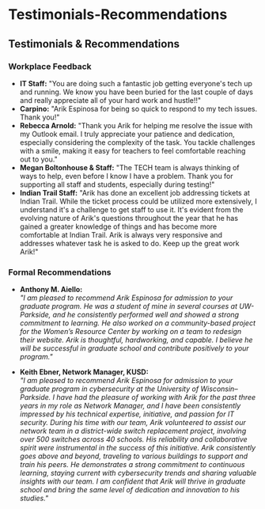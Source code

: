 # Testimonials-Recommendations
## Testimonials & Recommendations  

### Workplace Feedback
- **IT Staff:** "You are doing such a fantastic job getting everyone's tech up and running. We know you have been buried for the last couple of days and really appreciate all of your hard work and hustle!!"
- **Carpino:** "Arik Espinosa for being so quick to respond to my tech issues. Thank you!"
- **Rebecca Arnold:** "Thank you Arik for helping me resolve the issue with my Outlook email. I truly appreciate your patience and dedication, especially considering the complexity of the task. You tackle challenges with a smile, making it easy for teachers to feel comfortable reaching out to you."
- **Megan Boltonhouse & Staff:** "The TECH team is always thinking of ways to help, even before I know I have a problem. Thank you for supporting all staff and students, especially during testing!"
- **Indian Trail Staff:** "Arik has done an excellent job addressing tickets at Indian Trail. While the ticket process could be utilized more extensively, I understand it's a challenge to get staff to use it. It's evident from the evolving nature of Arik's questions throughout the year that he has gained a greater knowledge of things and has become more comfortable at Indian Trail. Arik is always very responsive and addresses whatever task he is asked to do. Keep up the great work Arik!"

### Formal Recommendations
- **Anthony M. Aiello:**  
*"I am pleased to recommend Arik Espinosa for admission to your graduate program. He was a student of mine in several courses at UW-Parkside, and he consistently performed well and showed a strong commitment to learning. He also worked on a community-based project for the Women’s Resource Center by working on a team to redesign their website. Arik is thoughtful, hardworking, and capable. I believe he will be successful in graduate school and contribute positively to your program."*

- **Keith Ebner, Network Manager, KUSD:**  
*"I am pleased to recommend Arik Espinosa for admission to your graduate program in cybersecurity at the University of Wisconsin–Parkside. I have had the pleasure of working with Arik for the past three years in my role as Network Manager, and I have been consistently impressed by his technical expertise, initiative, and passion for IT security. During his time with our team, Arik volunteered to assist our network team in a district-wide switch replacement project, involving over 500 switches across 40 schools. His reliability and collaborative spirit were instrumental in the success of this initiative. Arik consistently goes above and beyond, traveling to various buildings to support and train his peers. He demonstrates a strong commitment to continuous learning, staying current with cybersecurity trends and sharing valuable insights with our team. I am confident that Arik will thrive in graduate school and bring the same level of dedication and innovation to his studies."*
